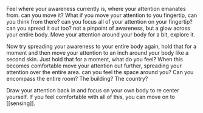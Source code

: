 Feel where your awareness currently is, where your attention emanates from. can you move it? What if you move your attention to you fingertip, can you think from there? can you focus all of your attention on your fingertip? can you spread it out too? not a pinpoint of awareness, but a glow across your entire body. Move your attention around your body for a bit, explore it.

Now try spreading your awareness to your entire body again, hold that for a moment and then move your attention to an inch around your body like a second skin. Just hold that for a moment, what do you feel? When this becomes comfortable move your attention out further, spreading your attention over the entire area. can you feel the space around you? Can you encompass the entire room? The building? The country?

Draw your attention back in and focus on your own body to re center yourself. If you feel comfortable with all of this, you can move on to [[sensing]].